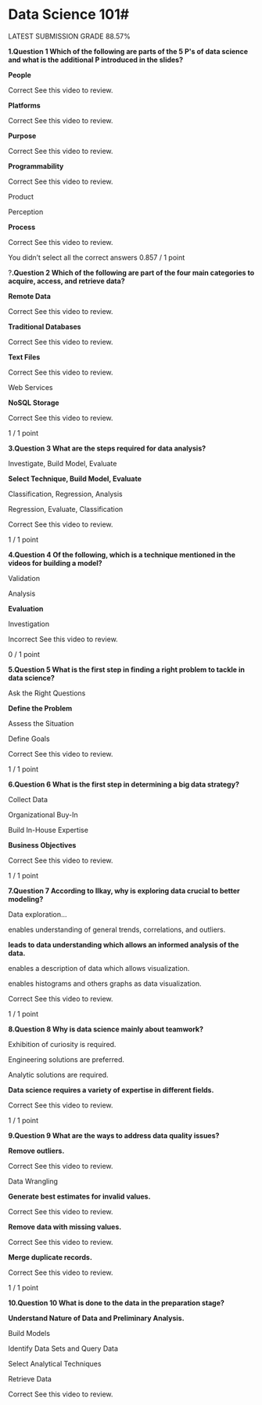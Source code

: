 # Data Science 101#

LATEST SUBMISSION GRADE
88.57%

**1.Question 1
Which of the following are parts of the 5 P's of data science and what is the additional P introduced in the slides?**


**People**

Correct
See this video to review.


**Platforms**

Correct
See this video to review.


**Purpose**

Correct
See this video to review.


**Programmability**

Correct
See this video to review.


Product


Perception


**Process**

Correct
See this video to review.

You didn’t select all the correct answers
0.857 / 1 point

?**.Question 2
Which of the following are part of the four main categories to acquire, access, and retrieve data?**


**Remote Data**

Correct
See this video to review.


**Traditional Databases**

Correct
See this video to review.


**Text Files**

Correct
See this video to review.


Web Services


**NoSQL Storage**

Correct
See this video to review.

1 / 1 point

**3.Question 3
What are the steps required for data analysis?**


Investigate, Build Model, Evaluate


**Select Technique, Build Model, Evaluate**


Classification, Regression, Analysis


Regression, Evaluate, Classification

Correct
See this video to review.

1 / 1 point

**4.Question 4
Of the following, which is a technique mentioned in the videos for building a model?**


Validation


Analysis


**Evaluation**


Investigation

Incorrect
See this video to review.

0 / 1 point

**5.Question 5
What is the first step in finding a right problem to tackle in data science?**


Ask the Right Questions


**Define the Problem**


Assess the Situation


Define Goals

Correct
See this video to review.

1 / 1 point

**6.Question 6
What is the first step in determining a big data strategy?**


Collect Data


Organizational Buy-In


Build In-House Expertise


**Business Objectives**

Correct
See this video to review.

1 / 1 point

**7.Question 7
According to Ilkay, why is exploring data crucial to better modeling?**

Data exploration... <complete the sentence>


enables understanding of general trends, correlations, and outliers.


**leads to data understanding which allows an informed analysis of the data.**


enables a description of data which allows visualization.


enables histograms and others graphs as data visualization.

Correct
See this video to review.

1 / 1 point

**8.Question 8
Why is data science mainly about teamwork?**


Exhibition of curiosity is required.


Engineering solutions are preferred.


Analytic solutions are required.


**Data science requires a variety of expertise in different fields.**

Correct
See this video to review.

1 / 1 point

**9.Question 9
What are the ways to address data quality issues?**


**Remove outliers.**

Correct
See this video to review.


Data Wrangling


**Generate best estimates for invalid values.**

Correct
See this video to review.


**Remove data with missing values.**

Correct
See this video to review.


**Merge duplicate records.**

Correct
See this video to review.

1 / 1 point

**10.Question 10
What is done to the data in the preparation stage?**


**Understand Nature of Data and Preliminary Analysis.**


Build Models


Identify Data Sets and Query Data


Select Analytical Techniques


Retrieve Data

Correct
See this video to review.
